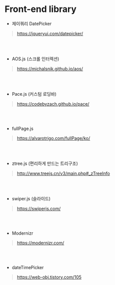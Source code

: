 # Front-end library

- 제이쿼리 DatePicker

>https://jqueryui.com/datepicker/

<br><br>

- AOS.js (스크롤 인터렉션)

>https://michalsnik.github.io/aos/

<br><br>

- Pace.js (커스텀 로딩바)

>https://codebyzach.github.io/pace/

<br><br>

- fullPage.js

>https://alvarotrigo.com/fullPage/ko/

<br><br>
- ztree.js (편리하게 만드는 트리구조)

>http://www.treejs.cn/v3/main.php#_zTreeInfo

<br><br>

- swiper.js (슬라이드)
>https://swiperjs.com/

<br><br>

- Modernizr
>https://modernizr.com/

<br><br>

- dateTimePicker
>https://web-obj.tistory.com/105
